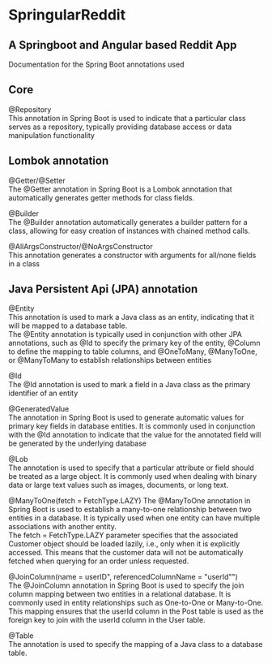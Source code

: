 # SpringularReddit
## A Springboot and Angular based Reddit App


Documentation for the Spring Boot annotations used

## Core
@Repository  
This annotation in Spring Boot is used to indicate that a particular class serves as a repository, typically providing database access or data manipulation functionality  


## Lombok annotation
@Getter/@Setter  
The @Getter annotation in Spring Boot is a Lombok annotation that automatically generates getter methods for class fields.

@Builder  
The @Builder annotation automatically generates a builder pattern for a class, allowing for easy creation of instances with chained method calls.

@AllArgsConstructor/@NoArgsConstructor  
This annotation generates a constructor with arguments for all/none fields in a class

## Java Persistent Api (JPA) annotation
@Entity  
This annotation is used to mark a Java class as an entity, indicating that it will be mapped to a database table.  
The @Entity annotation is typically used in conjunction with other JPA annotations, such as @Id to specify the primary key of the entity, @Column to define the mapping to table columns, and @OneToMany, @ManyToOne, or @ManyToMany to establish relationships between entities

@Id  
The @Id annotation is used to mark a field in a Java class as the primary identifier of an entity

@GeneratedValue  
The annotation in Spring Boot is used to generate automatic values for primary key fields in database entities. It is commonly used in conjunction with the @Id annotation to indicate that the value for the annotated field will be generated by the underlying database

@Lob  
The annotation is used to specify that a particular attribute or field should be treated as a large object. It is commonly used when dealing with binary data or large text values such as images, documents, or long text.

@ManyToOne(fetch = FetchType.LAZY)
The @ManyToOne annotation in Spring Boot is used to establish a many-to-one relationship between two entities in a database. It is typically used when one entity can have multiple associations with another entity.  
The fetch = FetchType.LAZY parameter specifies that the associated Customer object should be loaded lazily, i.e., only when it is explicitly accessed. This means that the customer data will not be automatically fetched when querying for an order unless requested.

@JoinColumn(name = userID", referencedColumnName = "userId"")  
The @JoinColumn annotation in Spring Boot is used to specify the join column mapping between two entities in a relational database. It is commonly used in entity relationships such as One-to-One or Many-to-One.  
This mapping ensures that the userId column in the Post table is used as the foreign key to join with the userId column in the User table.

@Table  
The annotation is used to specify the mapping of a Java class to a database table.
